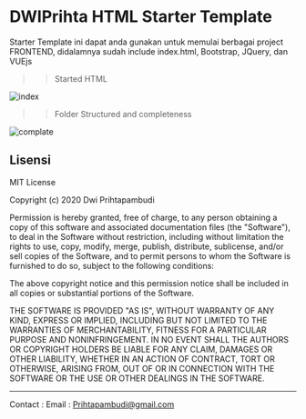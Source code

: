 # DWIPrihta HTML Starter Template

Starter Template ini dapat anda gunakan untuk memulai berbagai project FRONTEND, didalamnya sudah include index.html, Bootstrap, JQuery, dan VUEjs

> > Started HTML

![index](https://user-images.githubusercontent.com/58933022/88482140-aab9e480-cf89-11ea-8b1d-b7c3ef110df4.PNG)

> > Folder Structured and completeness

![complate](https://user-images.githubusercontent.com/58933022/88482340-d12c4f80-cf8a-11ea-98c2-658ccad35b2d.PNG)

## Lisensi

MIT License

Copyright (c) 2020 Dwi Prihtapambudi

Permission is hereby granted, free of charge, to any person obtaining a copy
of this software and associated documentation files (the "Software"), to deal
in the Software without restriction, including without limitation the rights
to use, copy, modify, merge, publish, distribute, sublicense, and/or sell
copies of the Software, and to permit persons to whom the Software is
furnished to do so, subject to the following conditions:

The above copyright notice and this permission notice shall be included in all
copies or substantial portions of the Software.

THE SOFTWARE IS PROVIDED "AS IS", WITHOUT WARRANTY OF ANY KIND, EXPRESS OR
IMPLIED, INCLUDING BUT NOT LIMITED TO THE WARRANTIES OF MERCHANTABILITY,
FITNESS FOR A PARTICULAR PURPOSE AND NONINFRINGEMENT. IN NO EVENT SHALL THE
AUTHORS OR COPYRIGHT HOLDERS BE LIABLE FOR ANY CLAIM, DAMAGES OR OTHER
LIABILITY, WHETHER IN AN ACTION OF CONTRACT, TORT OR OTHERWISE, ARISING FROM,
OUT OF OR IN CONNECTION WITH THE SOFTWARE OR THE USE OR OTHER DEALINGS IN THE
SOFTWARE.

<hr>

Contact :
Email : Prihtapambudi@gmail.com
